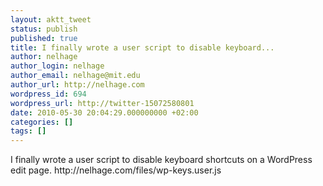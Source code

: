 ```yaml
---
layout: aktt_tweet
status: publish
published: true
title: I finally wrote a user script to disable keyboard...
author: nelhage
author_login: nelhage
author_email: nelhage@mit.edu
author_url: http://nelhage.com
wordpress_id: 694
wordpress_url: http://twitter-15072580801
date: 2010-05-30 20:04:29.000000000 +02:00
categories: []
tags: []
---
```

I finally wrote a user script to disable keyboard shortcuts on a WordPress edit page. http:&#47;&#47;nelhage.com&#47;files&#47;wp-keys.user.js
